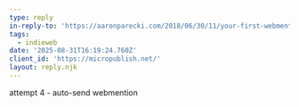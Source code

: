 ```yaml
---
type: reply
in-reply-to: 'https://aaronparecki.com/2018/06/30/11/your-first-webmention'
tags:
  - indieweb
date: '2025-08-31T16:19:24.760Z'
client_id: 'https://micropublish.net/'
layout: reply.njk
---
```

attempt 4 - auto-send webmention
